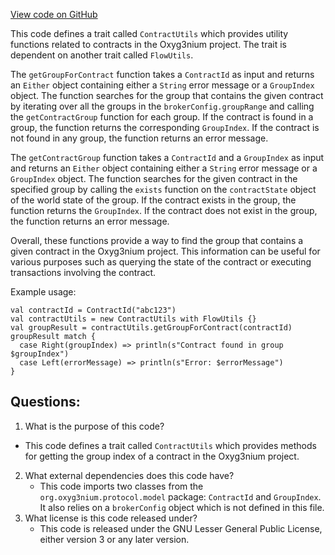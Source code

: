 [View code on GitHub](https://github.com/alephium/alephium/flow/src/main/scala/org/alephium/flow/core/ContractUtils.scala)

This code defines a trait called `ContractUtils` which provides utility functions related to contracts in the Oxyg3nium project. The trait is dependent on another trait called `FlowUtils`. 

The `getGroupForContract` function takes a `ContractId` as input and returns an `Either` object containing either a `String` error message or a `GroupIndex` object. The function searches for the group that contains the given contract by iterating over all the groups in the `brokerConfig.groupRange` and calling the `getContractGroup` function for each group. If the contract is found in a group, the function returns the corresponding `GroupIndex`. If the contract is not found in any group, the function returns an error message.

The `getContractGroup` function takes a `ContractId` and a `GroupIndex` as input and returns an `Either` object containing either a `String` error message or a `GroupIndex` object. The function searches for the given contract in the specified group by calling the `exists` function on the `contractState` object of the world state of the group. If the contract exists in the group, the function returns the `GroupIndex`. If the contract does not exist in the group, the function returns an error message.

Overall, these functions provide a way to find the group that contains a given contract in the Oxyg3nium project. This information can be useful for various purposes such as querying the state of the contract or executing transactions involving the contract. 

Example usage:
```
val contractId = ContractId("abc123")
val contractUtils = new ContractUtils with FlowUtils {}
val groupResult = contractUtils.getGroupForContract(contractId)
groupResult match {
  case Right(groupIndex) => println(s"Contract found in group $groupIndex")
  case Left(errorMessage) => println(s"Error: $errorMessage")
}
```
## Questions: 
 1. What is the purpose of this code?
   - This code defines a trait called `ContractUtils` which provides methods for getting the group index of a contract in the Oxyg3nium project.
2. What external dependencies does this code have?
   - This code imports two classes from the `org.oxyg3nium.protocol.model` package: `ContractId` and `GroupIndex`. It also relies on a `brokerConfig` object which is not defined in this file.
3. What license is this code released under?
   - This code is released under the GNU Lesser General Public License, either version 3 or any later version.